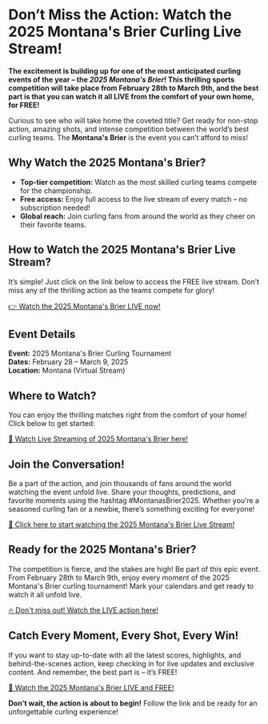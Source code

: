 # Don’t Miss the Action: Watch the 2025 Montana's Brier Curling Live Stream!

**The excitement is building up for one of the most anticipated curling events of the year – the _2025 Montana's Brier_! This thrilling sports competition will take place from February 28th to March 9th, and the best part is that you can watch it all LIVE from the comfort of your own home, for FREE!**

Curious to see who will take home the coveted title? Get ready for non-stop action, amazing shots, and intense competition between the world’s best curling teams. The **Montana's Brier** is the event you can’t afford to miss!

## Why Watch the 2025 Montana's Brier?

- **Top-tier competition:** Watch as the most skilled curling teams compete for the championship.
- **Free access:** Enjoy full access to the live stream of every match – no subscription needed!
- **Global reach:** Join curling fans from around the world as they cheer on their favorite teams.

## How to Watch the 2025 Montana's Brier Live Stream?

It’s simple! Just click on the link below to access the FREE live stream. Don’t miss any of the thrilling action as the teams compete for glory!

[👉 Watch the 2025 Montana's Brier LIVE now!](https://tinyurl.com/livestreamfreeo?st=2025montanasbrier&si=gh)

## Event Details

**Event:** 2025 Montana's Brier Curling Tournament  
**Dates:** February 28 – March 9, 2025  
**Location:** Montana (Virtual Stream)

## Where to Watch?

You can enjoy the thrilling matches right from the comfort of your home! Click below to get started:

[🔴 Watch Live Streaming of 2025 Montana's Brier here!](https://tinyurl.com/livestreamfreeo?st=2025montanasbrier&si=gh)

## Join the Conversation!

Be a part of the action, and join thousands of fans around the world watching the event unfold live. Share your thoughts, predictions, and favorite moments using the hashtag #MontanasBrier2025. Whether you’re a seasoned curling fan or a newbie, there’s something exciting for everyone!

[🎥 Click here to start watching the 2025 Montana's Brier Live Stream!](https://tinyurl.com/livestreamfreeo?st=2025montanasbrier&si=gh)

## Ready for the 2025 Montana's Brier?

The competition is fierce, and the stakes are high! Be part of this epic event. From February 28th to March 9th, enjoy every moment of the 2025 Montana's Brier curling tournament! Mark your calendars and get ready to watch it all unfold live.

[🔥 Don't miss out! Watch the LIVE action here!](https://tinyurl.com/livestreamfreeo?st=2025montanasbrier&si=gh)

## Catch Every Moment, Every Shot, Every Win!

If you want to stay up-to-date with all the latest scores, highlights, and behind-the-scenes action, keep checking in for live updates and exclusive content. And remember, the best part is – it’s FREE!

[🚨 Watch the 2025 Montana's Brier LIVE and FREE!](https://tinyurl.com/livestreamfreeo?st=2025montanasbrier&si=gh)

**Don't wait, the action is about to begin!** Follow the link and be ready for an unforgettable curling experience!
